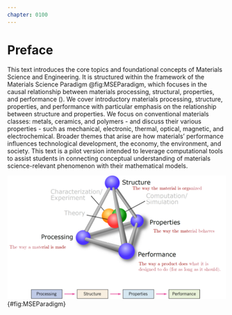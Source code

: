 ```yaml
---
chapter: 0100
---
```


# Preface

This text introduces the core topics and foundational concepts of Materials Science and Engineering. It is structured within the framework of the Materials Science Paradigm @fig:MSEParadigm, which focuses in the causal relationship between materials processing, structural, properties, and performance (). We cover introductory materials processing, structure, properties, and performance with particular emphasis on the relationship between structure and properties. We focus on conventional materials classes: metals, ceramics, and polymers - and discuss their various properties - such as mechanical, electronic, thermal, optical, magnetic, and electrochemical. Broader themes that arise are how materials’ performance influences technological development, the economy, the environment, and society. This text is a pilot version intended to leverage computational tools to assist students in connecting conceptual understanding of materials science-relevant phenomenon with their mathematical models.

![The Materials Science Paradigm](images/figures/MSE-paradigm.svg){#fig:MSEParadigm}
